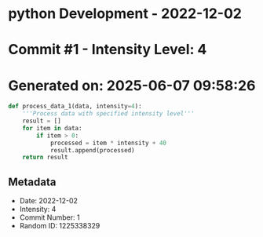 ﻿# python Development - 2022-12-02
# Commit #1 - Intensity Level: 4
# Generated on: 2025-06-07 09:58:26
```python
def process_data_1(data, intensity=4):
    '''Process data with specified intensity level'''
    result = []
    for item in data:
        if item > 0:
            processed = item * intensity + 40
            result.append(processed)
    return result
```
## Metadata
- Date: 2022-12-02
- Intensity: 4
- Commit Number: 1
- Random ID: 1225338329
